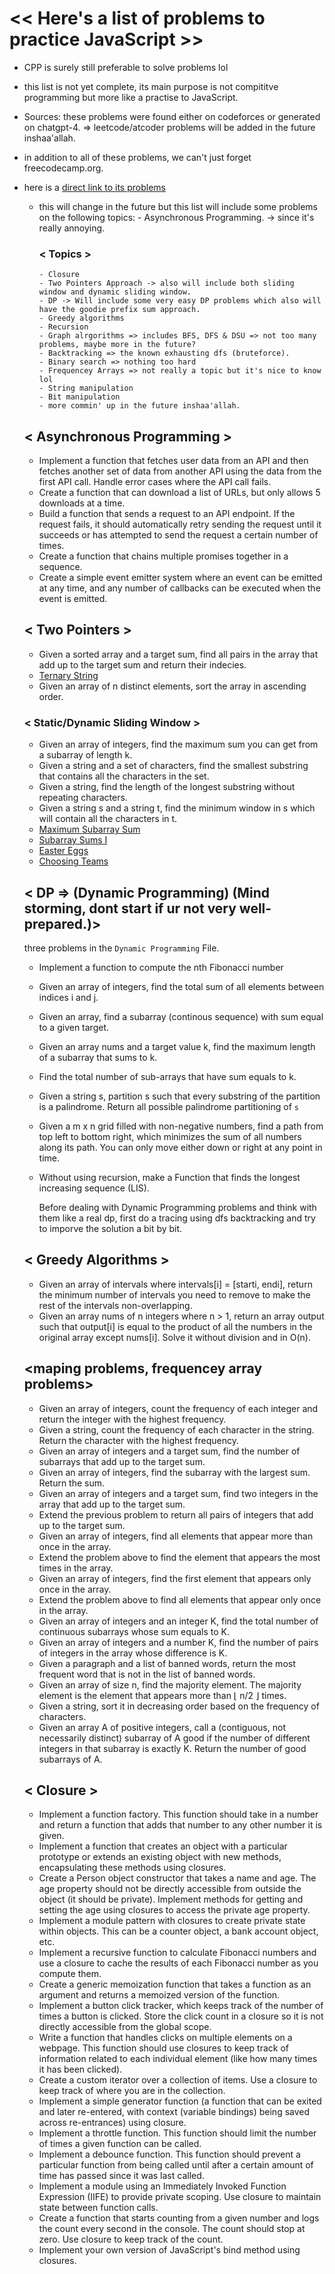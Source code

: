 # << Here's a list of problems to practice JavaScript >>  
- CPP is surely still preferable to solve problems lol
- this list is not yet complete, its main purpose is not compititve programming but more like a practise to JavaScript.
- Sources: these problems were found either on codeforces or generated on chatgpt-4. => leetcode/atcoder problems will be added in the future inshaa'allah.
- in addition to all of these problems, we can't just forget freecodecamp.org.
- here is a [direct link to its problems](https://www.freecodecamp.org/learn/javascript-algorithms-and-data-structures/basic-javascript/)
  - this will change in the future but this list will include some problems on the following topics:
        - Asynchronous Programming. -> since it's really annoying.
    ### < Topics > 
        - Closure
        - Two Pointers Approach -> also will include both sliding window and dynamic sliding window.
        - DP -> Will include some very easy DP problems which also will have the goodie prefix sum approach.
        - Greedy algorithms
        - Recursion
        - Graph alrgorithms => includes BFS, DFS & DSU => not too many problems, maybe more in the future?
        - Backtracking => the known exhausting dfs (bruteforce).
        - Binary search => nothing too hard
        - Frequencey Arrays => not really a topic but it's nice to know lol
        - String manipulation
        - Bit manipulation
        - more commin' up in the future inshaa'allah.

  ## <  Asynchronous Programming >
  - Implement a function that fetches user data from an API and then fetches another set of data from another API using the data from the first API call. Handle error cases where the API call fails.
  - Create a function that can download a list of URLs, but only allows 5 downloads at a time.
  - Build a function that sends a request to an API endpoint. If the request fails, it should automatically retry sending the request until it succeeds or has attempted to send the request a certain number of times.
  - Create a function that chains multiple promises together in a sequence.
  - Create a simple event emitter system where an event can be emitted at any time, and any number of callbacks can be executed when the event is emitted.
 
  ## < Two Pointers >
  - Given a sorted array and a target sum, find all pairs in the array that add up to the target sum and return their indecies.
  - [Ternary String](https://codeforces.com/contest/1354/problem/B)
  - Given an array of n distinct elements, sort the array in ascending order.
  ### < Static/Dynamic Sliding Window >
  - Given an array of integers, find the maximum sum you can get from a subarray of length k.
  - Given a string and a set of characters, find the smallest substring that contains all the characters in the set.
  - Given a string, find the length of the longest substring without repeating characters.
  - Given a string s and a string t, find the minimum window in s which will contain all the characters in t.
  - [Maximum Subarray Sum](https://cses.fi/problemset/task/1643)
  - [Subarray Sums I](https://cses.fi/problemset/task/1660)
  - [Easter Eggs](https://codeforces.com/problemset/problem/78/B)
  - [Choosing Teams](https://codeforces.com/problemset/problem/432/A)

 
  ## < DP => (Dynamic Programming)  (Mind storming, dont start if ur not very well-prepared.)>
  three problems in the `Dynamic Programming` File.
  -  Implement a function to compute the nth Fibonacci number
  -  Given an array of integers, find the total sum of all elements between indices i and j.
  -  Given an array, find a subarray (continous sequence) with sum equal to a given target.
  -  Given an array nums and a target value k, find the maximum length of a subarray that sums to k.
  -  Find the total number of sub-arrays that have sum equals to k.
  - Given a string s, partition s such that every substring of the partition is a palindrome. Return all possible palindrome partitioning of `s`
  - Given a m x n grid filled with non-negative numbers, find a path from top left to bottom right, which minimizes the sum of all numbers along its path. You can only move either down or right at any point in time.
  - Without using recursion, make a Function that finds the longest increasing sequence (LIS).

    Before dealing with Dynamic Programming problems and think with them like a real dp, first do a tracing using dfs backtracking and try to imporve the solution a bit by bit.
 
  ## < Greedy Algorithms >
  - Given an array of intervals where intervals[i] = [starti, endi], return the minimum number of intervals you need to remove to make the rest of the intervals non-overlapping.
  - Given an array nums of n integers where n > 1, return an array output such that output[i] is equal to the product of all the numbers in the original array except nums[i]. Solve it without division and in O(n).
 
  ## <maping problems, frequencey array problems>
  - Given an array of integers, count the frequency of each integer and return the integer with the highest frequency.
  - Given a string, count the frequency of each character in the string. Return the character with the highest frequency.
  - Given an array of integers and a target sum, find the number of subarrays that add up to the target sum.
  - Given an array of integers, find the subarray with the largest sum. Return the sum.
  - Given an array of integers and a target sum, find two integers in the array that add up to the target sum.
  - Extend the previous problem to return all pairs of integers that add up to the target sum.
  - Given an array of integers, find all elements that appear more than once in the array.
  - Extend the problem above to find the element that appears the most times in the array.
  - Given an array of integers, find the first element that appears only once in the array.
  - Extend the problem above to find all elements that appear only once in the array.
  - Given an array of integers and an integer K, find the total number of continuous subarrays whose sum equals to K.
  - Given an array of integers and a number K, find the number of pairs of integers in the array whose difference is K.
  - Given a paragraph and a list of banned words, return the most frequent word that is not in the list of banned words.
  - Given an array of size n, find the majority element. The majority element is the element that appears more than ⌊ n/2 ⌋ times.
  - Given a string, sort it in decreasing order based on the frequency of characters.
  - Given an array A of positive integers, call a (contiguous, not necessarily distinct) subarray of A good if the number of different integers in that subarray is exactly K. Return the number of good subarrays of A.

  ## < Closure >
  - Implement a function factory. This function should take in a number and return a function that adds that number to any other number it is given.
  - Implement a function that creates an object with a particular prototype or extends an existing object with new methods, encapsulating these methods using closures.
  - Create a Person object constructor that takes a name and age. The age property should not be directly accessible from outside the object (it should be private). Implement methods for getting and setting the age using closures to access the private age property.
  - Implement a module pattern with closures to create private state within objects. This can be a counter object, a bank account object, etc.
  - Implement a recursive function to calculate Fibonacci numbers and use a closure to cache the results of each Fibonacci number as you compute them.
  - Create a generic memoization function that takes a function as an argument and returns a memoized version of the function.
  - Implement a button click tracker, which keeps track of the number of times a button is clicked. Store the click count in a closure so it is not directly accessible from the global scope.
  - Write a function that handles clicks on multiple elements on a webpage. This function should use closures to keep track of information related to each individual element (like how many times it has been clicked).
  - Create a custom iterator over a collection of items. Use a closure to keep track of where you are in the collection.
  - Implement a simple generator function (a function that can be exited and later re-entered, with context (variable bindings) being saved across re-entrances) using closure.
  - Implement a throttle function. This function should limit the number of times a given function can be called.
  - Implement a debounce function. This function should prevent a particular function from being called until after a certain amount of time has passed since it was last called.
  - Implement a module using an Immediately Invoked Function Expression (IIFE) to provide private scoping. Use closure to maintain state between function calls.
  - Create a function that starts counting from a given number and logs the count every second in the console. The count should stop at zero. Use closure to keep track of the count.
  - Implement your own version of JavaScript's bind method using closures.


